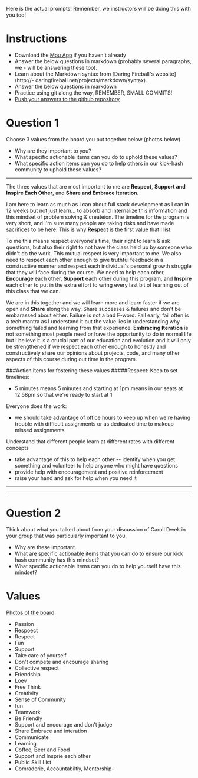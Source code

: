 Here is the actual prompts! Remember, we instructors will be doing this with you too!

# Instructions
- Download the [Mou App](http://mouapp.com/) if you haven't already
- Answer the below questions in markdown (probably several paragraphs, we - will be answering these too).
- Learn about the Markdown syntax from [Daring Fireball's website](http://- daringfireball.net/projects/markdown/syntax).
- Answer the below questions in markdown
- Practice using git along the way, REMEMBER, SMALL COMMITS!
- [Push your answers to the github repository](https://docs.google.com/spreadsheet/ccc?key=0AggpMwEqzvVzdGs2eThHNmhidnJUVkc4NWhVczQ0Wmc#gid=4)

# Question 1

Choose 3 values from the board you put together below (photos below)

- Why are they important to you?
- What specific actionable items can you do to uphold these values?
- What specific action items can you do to help others in our kick-hash community to uphold these values?

---

The three values that are most important to me are __Respect__,  __Support and Inspire Each Other__, and __Share and Embrace Iteration__.

I am here to learn as much as I can about full stack development as I can in 12 weeks but not just learn… to absorb and internalize this information and this mindset of problem solving & createion.  The timeline for the program is  very short, and I'm sure many people are taking risks and have made sacrifices to be here.  This is why __Respect__ is the first value that I list.  

To me this means respect everyone's time, their right to learn & ask questions, but also their right to not have the class held up by someone who didn't do the work.  This mutual respect is very important to me.  We also need to respect each other enough to give truthful feedback in a constructive manner and respect each individual's personal growth struggle that they will face during the course.  We need to help each other, __Encourage__ each other, __Support__ each other during this program, and __Inspire__ each other to put in the extra effort to wring every last bit of learning out of this class that we can.

We are in this together and we will learn more and learn faster if we are open and __Share__ along the way.  Share successes & failures and don't be embarassed about either.  Failure is not a bad F-word.  Fail early, fail often is a tech mantra as I understand it but the value lies in understanding why something failed and learning from that experience.  __Embracing Iteration__ is not something most people need or have the opportunity to do in normal life but I believe it is a crucial part of our education and evolution and it will only be strengthened if we respect each other enough to honestly and constructively share our opinions about projects, code, and many other aspects of this course during out time in the program.


###Action items for fostering these values
#####Respect:
Keep to set timelines:

- 5 minutes means 5 minutes and starting at 1pm means in our seats at 12:58pm so that we're ready to start at 1

Everyone does the work:

- we should take advantage of office hours to keep up when we're having trouble with difficult assignments or as dedicated time to makeup missed assignments 

Understand that different people learn at different rates with different concepts

- take advantage of this to help each other -- identify when you get something and volunteer to help anyone who might have questions
- provide help with encouragement and positive reinforcement
- raise your hand and ask for help when you need it



---
---
# Question 2

Think about what you talked about from your discussion of Caroll Dwek in your group that was particularly important to you.

- Why are these important.
- What are specific actionable items that you can do to ensure our kick hash community has this mindset?
- What specific actionable items can you do to help yourself have this mindset?




# Values
[Photos of the board](http://imgur.com/a/kE2SL)
- Passion
- Respoect
- Respect
- Fun
- Support
- Take care of yourself
- Don't compete and encourage sharing
- Collective respect
- Friendship
- Loev
- Free Think
- Creativity
- Sense of Community
- fun
- Teamwork
- Be Friendly
- Support and encourage and don't judge
- Share Embrace and interation
- Communicate
- Learning
- Coffee, Beer and Food
- Support and Insprie each other
- Public Skill List
- Comraderie, Accountabiltiy, Mentorship- 